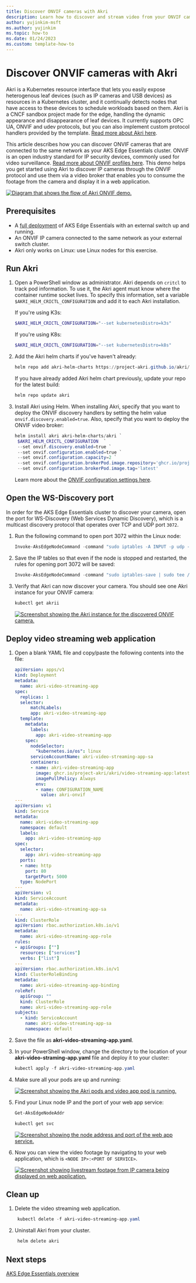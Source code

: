 ```yaml
---
title: Discover ONVIF cameras with Akri
description: Learn how to discover and stream video from your ONVIF cameras with Akri.
author: yujinkim-msft
ms.author: yujinkim
ms.topic: how-to
ms.date: 01/24/2023
ms.custom: template-how-to
---
```


# Discover ONVIF cameras with Akri

Akri is a Kubernetes resource interface that lets you easily expose heterogenous leaf devices (such as IP cameras and USB devices) as resources in a Kubernetes cluster, and it continually detects nodes that have access to these devices to schedule workloads based on them. Akri is a CNCF sandbox project made for the edge, handling the dynamic appearance and disappearance of leaf devices. It currently supports OPC UA, ONVIF and udev protocols, but you can also implement custom protocol handlers provided by the template. [Read more about Akri here](https://github.com/project-akri/akri-docs).

This article describes how you can discover ONVIF cameras that are connected to the same network as your AKS Edge Essentials cluster. ONVIF is an open industry standard for IP security devices, commonly used for video surveillance. [Read more about ONVIF profiles here](https://www.onvif.org/profiles-add-ons-specifications/). This demo helps you get started using Akri to discover IP cameras through the ONVIF protocol and use them via a video broker that enables you to consume the footage from the camera and display it in a web application.

[ ![Diagram that shows the flow of Akri ONVIF demo.](media/aks-edge/akri-onvif-demo-flow.svg) ](media/aks-edge/akri-onvif-demo-flow.svg#lightbox)

## Prerequisites

- A [full deployment](aks-edge-howto-multi-node-deployment.md) of AKS Edge Essentials with an external switch up and running.
- An ONVIF IP camera connected to the same network as your external switch cluster.
- Akri only works on Linux: use Linux nodes for this exercise.

## Run Akri

1. Open a PowerShell window as administrator. Akri depends on `critcl` to track pod information. To use it, the Akri agent must know where the container runtime socket lives. To specify this information, set a variable `$AKRI_HELM_CRICTL_CONFIGURATION` and add it to each Akri installation.

   If you're using K3s:
   
   ```powershell
   $AKRI_HELM_CRICTL_CONFIGURATION="--set kubernetesDistro=k3s"
   ```
   
   If you're using K8s:
   
   ```powershell
   $AKRI_HELM_CRICTL_CONFIGURATION="--set kubernetesDistro=k8s"
   ```
   
2. Add the Akri helm charts if you've haven't already:

    ```powershell
    helm repo add akri-helm-charts https://project-akri.github.io/akri/
    ```
    
    If you have already added Akri helm chart previously, update your repo for the latest build:
    
    ```powershell
    helm repo update akri
    ```

3. Install Akri using Helm. When installing Akri, specify that you want to deploy the ONVIF discovery handlers by setting the helm value `onvif.discovery.enabled=true`. Also, specify that you want to deploy the ONVIF video broker:  
    
   ```powershell
   helm install akri akri-helm-charts/akri `
    $AKRI_HELM_CRICTL_CONFIGURATION  `
    --set onvif.discovery.enabled=true `
    --set onvif.configuration.enabled=true `
    --set onvif.configuration.capacity=2 `
    --set onvif.configuration.brokerPod.image.repository='ghcr.io/project-akri/akri/onvif-video-broker' `
    --set onvif.configuration.brokerPod.image.tag='latest'
   ```
   
   Learn more about the [ONVIF configuration settings here](https://docs.akri.sh/discovery-handlers/onvif).

## Open the WS-Discovery port

In order for the AKS Edge Essentials cluster to discover your camera, open the port for WS-Discovery (Web Services Dynamic Discovery), which is a multicast discovery protocol that operates over TCP and UDP port `3072`. 

1. Run the following command to open port 3072 within the Linux node:

    ```powershell
    Invoke-AksEdgeNodeCommand -command "sudo iptables -A INPUT -p udp --sport 3702 -j ACCEPT"
    ```
    
2. Save the IP tables so that even if the node is stopped and restarted, the rules for opening port 3072 will be saved:

    ```powershell
    Invoke-AksEdgeNodeCommand -command "sudo iptables-save | sudo tee /etc/systemd/scripts/ip4save > /dev/null"
    ```

3. Verify that Akri can now discover your camera. You should see one Akri instance for your ONVIF camera:

    ```powershell
    kubectl get akrii
    ```
    
    [ ![Screenshot showing the Akri instance for the discovered ONVIF camera.](media/aks-edge/akri-onvif-instance-discovered.png) ](media/aks-edge/akri-onvif-instance-discovered.png#lightbox)

## Deploy video streaming web application

1. Open a blank YAML file and copy/paste the following contents into the file:

    ```yaml
    apiVersion: apps/v1
    kind: Deployment
    metadata:
      name: akri-video-streaming-app
    spec:
      replicas: 1
      selector:
          matchLabels:
          app: akri-video-streaming-app
      template:
        metadata:
          labels:
            app: akri-video-streaming-app
        spec:
          nodeSelector:
            "kubernetes.io/os": linux
          serviceAccountName: akri-video-streaming-app-sa
          containers:
          - name: akri-video-streaming-app
            image: ghcr.io/project-akri/akri/video-streaming-app:latest-dev
            imagePullPolicy: Always
            env:
            - name: CONFIGURATION_NAME
              value: akri-onvif
    ---
    apiVersion: v1
    kind: Service
    metadata:
      name: akri-video-streaming-app
      namespace: default
      labels:
        app: akri-video-streaming-app
    spec:
      selector:
        app: akri-video-streaming-app
      ports:
      - name: http
        port: 80
        targetPort: 5000
      type: NodePort
    ---
    apiVersion: v1
    kind: ServiceAccount
    metadata:
      name: akri-video-streaming-app-sa
    ---
    kind: ClusterRole
    apiVersion: rbac.authorization.k8s.io/v1
    metadata:
      name: akri-video-streaming-app-role
    rules:
    - apiGroups: [""]
      resources: ["services"]
      verbs: ["list"]
    ---
    apiVersion: rbac.authorization.k8s.io/v1
    kind: ClusterRoleBinding
    metadata:
      name: akri-video-streaming-app-binding
    roleRef:
      apiGroup: ""
      kind: ClusterRole
      name: akri-video-streaming-app-role
    subjects:
      - kind: ServiceAccount
        name: akri-video-streaming-app-sa
        namespace: default
    ```

2. Save the file as **akri-video-streaming-app.yaml**. 

3. In your PowerShell window, change the directory to the location of your **akri-video-straming-app.yaml** file and deploy it to your cluster:

    ```powershell
    kubectl apply -f akri-video-streaming-app.yaml
    ```
    
4. Make sure all your pods are up and running:

    [ ![Screenshot showing the Akri pods and video app pod is running.](media/aks-edge/akri-onvif-pods-running.png) ](media/aks-edge/akri-onvif-pods-running.png#lightbox)

5. Find your Linux node IP and the port of your web app service:

    ```powershell
    Get-AksEdgeNodeAddr
    ```
    
    ```powershell
    kubectl get svc
    ```

    [ ![Screenshot showing the node address and port of the web app service.](media/aks-edge/akri-web-app-address.png) ](media/aks-edge/akri-web-app-address.png#lightbox)

6. Now you can view the video footage by navigating to your web application, which is `<NODE IP>:<PORT OF SERVICE>`. 

    [ ![Screenshot showing livestream footage from IP camera being displayed on web application.](media/aks-edge/akri-video-streaming-app.png) ](media/aks-edge/akri-video-streaming-app.png#lightbox)

## Clean up

1. Delete the video streaming web application.

   ```powershell
    kubectl delete -f akri-video-streaming-app.yaml
    ```

2. Uninstall Akri from your cluster.

   ```powershell
    helm delete akri
   ```


## Next steps

[AKS Edge Essentials overview](aks-edge-overview.md)
